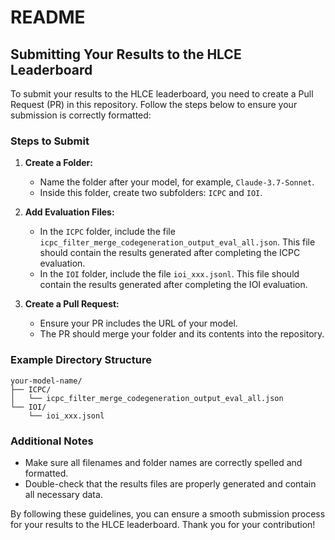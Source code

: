# README

## Submitting Your Results to the HLCE Leaderboard

To submit your results to the HLCE leaderboard, you need to create a Pull Request (PR) in this repository. Follow the steps below to ensure your submission is correctly formatted:

### Steps to Submit

1. **Create a Folder:**
   - Name the folder after your model, for example, `Claude-3.7-Sonnet`.
   - Inside this folder, create two subfolders: `ICPC` and `IOI`.

2. **Add Evaluation Files:**
   - In the `ICPC` folder, include the file `icpc_filter_merge_codegeneration_output_eval_all.json`. This file should contain the results generated after completing the ICPC evaluation.
   - In the `IOI` folder, include the file `ioi_xxx.jsonl`. This file should contain the results generated after completing the IOI evaluation.

3. **Create a Pull Request:**
   - Ensure your PR includes the URL of your model.
   - The PR should merge your folder and its contents into the repository.

### Example Directory Structure

```
your-model-name/
├── ICPC/
│   └── icpc_filter_merge_codegeneration_output_eval_all.json
└── IOI/
    └── ioi_xxx.jsonl
```

### Additional Notes

- Make sure all filenames and folder names are correctly spelled and formatted.
- Double-check that the results files are properly generated and contain all necessary data.

By following these guidelines, you can ensure a smooth submission process for your results to the HLCE leaderboard. Thank you for your contribution!
